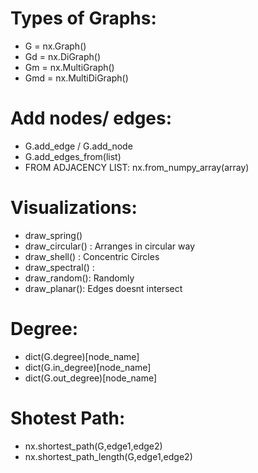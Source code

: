 # Types of Graphs:

- G = nx.Graph()
- Gd = nx.DiGraph()
- Gm = nx.MultiGraph()
- Gmd = nx.MultiDiGraph()


# Add nodes/ edges:

- G.add_edge / G.add_node
- G.add_edges_from(list)
- FROM ADJACENCY LIST:
  nx.from_numpy_array(array)

# Visualizations:

- draw_spring()
- draw_circular() : Arranges in circular way
- draw_shell() : Concentric Circles
- draw_spectral() : 
- draw_random(): Randomly
- draw_planar(): Edges doesnt intersect


# Degree:
- dict(G.degree)[node_name]
- dict(G.in_degree)[node_name]
- dict(G.out_degree)[node_name]


# Shotest Path:
- nx.shortest_path(G,edge1,edge2)
- nx.shortest_path_length(G,edge1,edge2)

